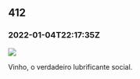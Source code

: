   

412
---

### 2022-01-04T22:17:35Z

![](https://bebiodicionario-com.s3.amazonaws.com/media/posts/202201/271349073_919868622231970_1117780433319937865_n_18109495927272342.jpg)

Vinho, o verdadeiro lubrificante social.

